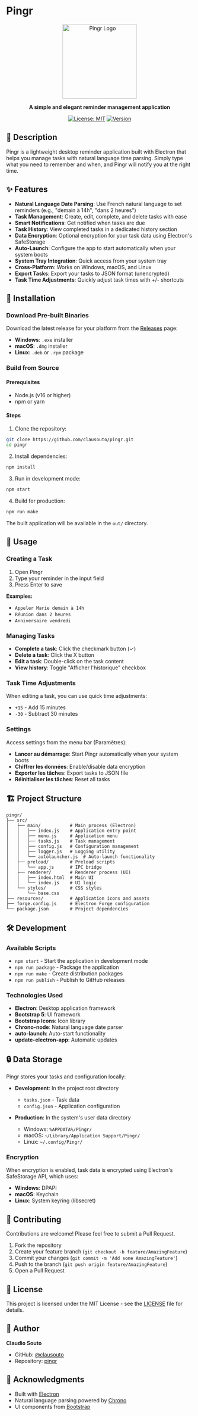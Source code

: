 # Pingr

<div align="center">
  <img src="resources/icon.png" alt="Pingr Logo" width="200"/>
  
  **A simple and elegant reminder management application**
  
  [![License: MIT](https://img.shields.io/badge/License-MIT-blue.svg)](LICENSE)
  [![Version](https://img.shields.io/badge/version-0.0.1-green.svg)](package.json)
</div>

## 📝 Description

Pingr is a lightweight desktop reminder application built with Electron that helps you manage tasks with natural language time parsing. Simply type what you need to remember and when, and Pingr will notify you at the right time.

## ✨ Features

- **Natural Language Date Parsing**: Use French natural language to set reminders (e.g., "demain à 14h", "dans 2 heures")
- **Task Management**: Create, edit, complete, and delete tasks with ease
- **Smart Notifications**: Get notified when tasks are due
- **Task History**: View completed tasks in a dedicated history section
- **Data Encryption**: Optional encryption for your task data using Electron's SafeStorage
- **Auto-Launch**: Configure the app to start automatically when your system boots
- **System Tray Integration**: Quick access from your system tray
- **Cross-Platform**: Works on Windows, macOS, and Linux
- **Export Tasks**: Export your tasks to JSON format (unencrypted)
- **Task Time Adjustments**: Quickly adjust task times with +/- shortcuts

## 🚀 Installation

### Download Pre-built Binaries

Download the latest release for your platform from the [Releases](https://github.com/clausouto/pingr/releases) page:

- **Windows**: `.exe` installer
- **macOS**: `.dmg` installer
- **Linux**: `.deb` or `.rpm` package

### Build from Source

#### Prerequisites

- Node.js (v16 or higher)
- npm or yarn

#### Steps

1. Clone the repository:
```bash
git clone https://github.com/clausouto/pingr.git
cd pingr
```

2. Install dependencies:
```bash
npm install
```

3. Run in development mode:
```bash
npm start
```

4. Build for production:
```bash
npm run make
```

The built application will be available in the `out/` directory.

## 📖 Usage

### Creating a Task

1. Open Pingr
2. Type your reminder in the input field
3. Press Enter to save

**Examples:**
- `Appeler Marie demain à 14h`
- `Réunion dans 2 heures`
- `Anniversaire vendredi`

### Managing Tasks

- **Complete a task**: Click the checkmark button (✓)
- **Delete a task**: Click the X button
- **Edit a task**: Double-click on the task content
- **View history**: Toggle "Afficher l'historique" checkbox

### Task Time Adjustments

When editing a task, you can use quick time adjustments:
- `+15` - Add 15 minutes
- `-30` - Subtract 30 minutes

### Settings

Access settings from the menu bar (Paramètres):

- **Lancer au démarrage**: Start Pingr automatically when your system boots
- **Chiffrer les données**: Enable/disable data encryption
- **Exporter les tâches**: Export tasks to JSON file
- **Réinitialiser les tâches**: Reset all tasks

## 🏗️ Project Structure

```
pingr/
├── src/
│   ├── main/           # Main process (Electron)
│   │   ├── index.js    # Application entry point
│   │   ├── menu.js     # Application menu
│   │   ├── tasks.js    # Task management
│   │   ├── config.js   # Configuration management
│   │   ├── logger.js   # Logging utility
│   │   └── autolauncher.js  # Auto-launch functionality
│   ├── preload/        # Preload scripts
│   │   └── app.js      # IPC bridge
│   ├── renderer/       # Renderer process (UI)
│   │   ├── index.html  # Main UI
│   │   └── index.js    # UI logic
│   └── styles/         # CSS styles
│       └── base.css
├── resources/          # Application icons and assets
├── forge.config.js     # Electron Forge configuration
└── package.json        # Project dependencies
```

## 🛠️ Development

### Available Scripts

- `npm start` - Start the application in development mode
- `npm run package` - Package the application
- `npm run make` - Create distribution packages
- `npm run publish` - Publish to GitHub releases

### Technologies Used

- **Electron**: Desktop application framework
- **Bootstrap 5**: UI framework
- **Bootstrap Icons**: Icon library
- **Chrono-node**: Natural language date parser
- **auto-launch**: Auto-start functionality
- **update-electron-app**: Automatic updates

## 🔒 Data Storage

Pingr stores your tasks and configuration locally:

- **Development**: In the project root directory
  - `tasks.json` - Task data
  - `config.json` - Application configuration

- **Production**: In the system's user data directory
  - Windows: `%APPDATA%/Pingr/`
  - macOS: `~/Library/Application Support/Pingr/`
  - Linux: `~/.config/Pingr/`

### Encryption

When encryption is enabled, task data is encrypted using Electron's SafeStorage API, which uses:
- **Windows**: DPAPI
- **macOS**: Keychain
- **Linux**: System keyring (libsecret)

## 🤝 Contributing

Contributions are welcome! Please feel free to submit a Pull Request.

1. Fork the repository
2. Create your feature branch (`git checkout -b feature/AmazingFeature`)
3. Commit your changes (`git commit -m 'Add some AmazingFeature'`)
4. Push to the branch (`git push origin feature/AmazingFeature`)
5. Open a Pull Request

## 📄 License

This project is licensed under the MIT License - see the [LICENSE](LICENSE) file for details.

## 👤 Author

**Claudio Souto**

- GitHub: [@clausouto](https://github.com/clausouto)
- Repository: [pingr](https://github.com/clausouto/pingr)

## 🙏 Acknowledgments

- Built with [Electron](https://www.electronjs.org/)
- Natural language parsing powered by [Chrono](https://github.com/wanasit/chrono)
- UI components from [Bootstrap](https://getbootstrap.com/)
